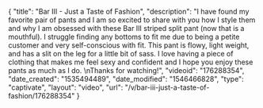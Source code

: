{
    "title": "Bar III - Just a Taste of Fashion",
    "description": "I have found my favorite pair of pants and I am so excited to share with you how I style them and why I am obsessed with these Bar III striped split pant (now that is a mouthful). I struggle finding any bottoms to fit me due to being a petite customer and very self-conscious with fit. This pant is flowy, light weight, and has a slit on the leg for a little bit of sass. I love having a piece of clothing that makes me feel sexy and confident and I hope you enjoy these pants as much as I do. \nThanks for watching!",
    "videoid": "176288354",
    "date_created": "1535494489",
    "date_modified": "1546466828",
    "type": "captivate",
    "layout": "video",
    "url": "\/v\/bar-iii-just-a-taste-of-fashion\/176288354"
}